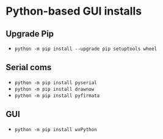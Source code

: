 # Python-based GUI installs

## Upgrade Pip
- `python -m pip install --upgrade pip setuptools wheel`
## Serial coms

- `python -m pip install pyserial`
- `python -m pip install drawnow`
- `python -m pip install pyfirmata`

## GUI 
- `python -m pip install wxPython`